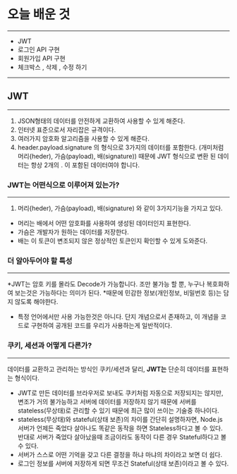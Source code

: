 # 오늘 배운 것
___

* JWT
* 로그인 API 구현
* 회원가입 API 구현
* 체크박스 , 삭제 , 수정 하기
___

## JWT
___

1. JSON형태의 데이터를 안전하게 교환하여 사용할 수 있게 해준다.
2. 인터넷 표준으로서 자리잡은 규격이다.
3. 여러가지 암호화 알고리즘을 사용할 수 있게 해준다.
4. header.payload.signature 의 형식으로 3가지의 데이터를 포함한다. (개미처럼 머리{heder), 가슴(payload), 배(signature))
때문에 JWT 형식으로 변환 된 데이터는 항상 2개의 . 이 포함된 데이터여야 합니다.

### JWT는 어떤식으로 이루어져 있는가?
___

1. 머리{heder), 가슴(payload), 배(signature) 와 같이 3가지기능을 가지고 있다.
* 머리는 배에서 어떤 암호화를 사용하여 생성된 데이터인지 표현한다.
* 가슴은 개발자가 원하는 데이터를 저장한다.
* 배는 이 토큰이 변조되지 않은 정상적인 토큰인지 확인할 수 있게 도와준다.

### 더 알아두어야 할 특성
___

*JWT는 암호 키를 몰라도 Decode가 가능합니다.
 조만 불가능 할 뿐, 누구나 복호화하여 보는것은 가능하다는 의미가 된다.
*때문에 민감한 정보(개인정보, 비밀번호 등)는 담지 않도록 해야한다.
* 특정 언어에서만 사용 가능한것은 아니다.
단지 개념으로서 존재하고, 이 개념을 코드로 구현하여 공개된 코드를 우리가 사용하는게 일반적이다.

### 쿠키, 세션과 어떻게 다른가?
___

데이터를 교환하고 관리하는 방식인 쿠키/세션과 달리, **JWT는** 단순히 데이터를 표현하는 형식이다.

* JWT로 만든 데이터를 브라우저로 보내도 쿠키처럼 자동으로 저장되지는 않지만, 변조가 거의 불가능하고 서버에 데이터를 저장하지 않기 때문에 
서버를 stateless(무상태)로 관리할 수 있기 때문에 최근 많이 쓰이는 기술중 하나이다.
* stateless(무상태)와 stateful(상태 보존)의 차이를 간단히 설명하자면,
Node.js 서버가 언제든 죽었다 살아나도 똑같은 동작을 하면 Stateless하다고 볼 수 있다.
반대로 서버가 죽었다 살아났을때 조금이라도 동작이 다른 경우 Stateful하다고 볼 수 있다.
* 서버가 스스로 어떤 기억을 갖고 다른 결정을 하냐 마냐의 차이라고 보면 더 쉽다.
* 로그인 정보를 서버에 저장하게 되면 무조건 Stateful(상태 보존)이라고 볼 수 있다.

